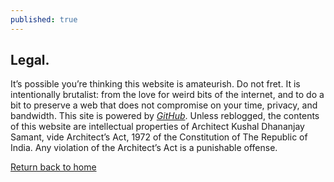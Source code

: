 ```yaml
---
published: true
---
```

## Legal.

It’s possible you’re thinking this website is amateurish. Do not fret. It is intentionally brutalist: from the love for weird bits of the internet, and to do a bit to preserve a web that does not compromise on your time, privacy, and bandwidth. This site is powered by [_GitHub_](https://github.com). Unless reblogged, the contents of this website are intellectual properties of Architect Kushal Dhananjay Samant, vide Architect’s Act, 1972 of the Constitution of The Republic of India. Any violation of the Architect’s Act is a punishable offense. 

[Return back to home](https://kvshvl.github.io/index.html)
